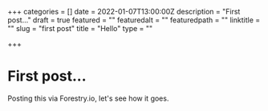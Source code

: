 +++
categories = []
date = 2022-01-07T13:00:00Z
description = "First post..."
draft = true
featured = ""
featuredalt = ""
featuredpath = ""
linktitle = ""
slug = "first post"
title = "Hello"
type = ""

+++
# First post...

Posting this via Forestry.io, let's see how it goes.